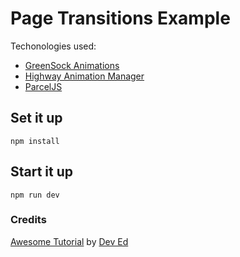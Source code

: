 # Page Transitions Example
Techonologies used:
* [GreenSock Animations](https://greensock.com/gsap/)
* [Highway Animation Manager](https://github.com/Dogstudio/highway)
* [ParcelJS](https://parceljs.org/)

## Set it up
`npm install`

## Start it up
`npm run dev`

### Credits
[Awesome Tutorial](https://www.youtube.com/watch?v=1dJT-99KpiI) by [Dev Ed](https://github.com/DevEdwin/page-transitions-js)